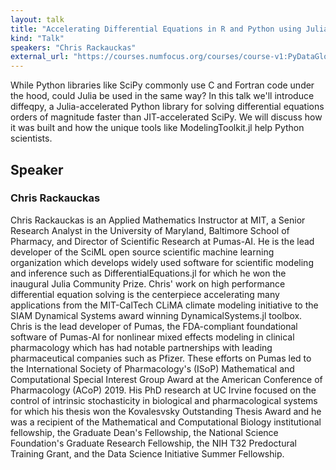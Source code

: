 ```yaml
---
layout: talk
title: "Accelerating Differential Equations in R and Python using Julia's SciML Ecosystem"
kind: "Talk"
speakers: "Chris Rackauckas"
external_url: "https://courses.numfocus.org/courses/course-v1:PyDataGlobal+PDG20-talks+2020/jump_to/block-v1:PyDataGlobal+PDG20-talks+2020+type@vertical+block@79bd453e44324f72a2bd3f1301862c85"
---
```


While Python libraries like SciPy commonly use C and Fortran code under the hood, could Julia be used in the same way? In this talk we'll introduce diffeqpy, a Julia-accelerated Python library for solving differential equations orders of magnitude faster than JIT-accelerated SciPy. We will discuss how it was built and how the unique tools like ModelingToolkit.jl help Python scientists.

## Speaker

### Chris Rackauckas

Chris Rackauckas is an Applied Mathematics Instructor at MIT, a Senior Research Analyst in the University of Maryland, Baltimore School of Pharmacy, and Director of Scientific Research at Pumas-AI. He is the lead developer of the SciML open source scientific machine learning organization which develops widely used software for scientific modeling and inference such as DifferentialEquations.jl for which he won the inaugural Julia Community Prize. Chris' work on high performance differential equation solving is the centerpiece accelerating many applications from the MIT-CalTech CLiMA climate modeling initiative to the SIAM Dynamical Systems award winning DynamicalSystems.jl toolbox. Chris is the lead developer of Pumas, the FDA-compliant foundational software of Pumas-AI for nonlinear mixed effects modeling in clinical pharmacology which has had notable partnerships with leading pharmaceutical companies such as Pfizer. These efforts on Pumas led to the International Society of Pharmacology's (ISoP) Mathematical and Computational Special Interest Group Award at the American Conference of Pharmacology (ACoP) 2019. His PhD research at UC Irvine focused on the control of intrinsic stochasticity in biological and pharmacological systems for which his thesis won the Kovalesvsky Outstanding Thesis Award and he was a recipient of the Mathematical and Computational Biology institutional fellowship, the Graduate Dean's Fellowship, the National Science Foundation's Graduate Research Fellowship, the NIH T32 Predoctural Training Grant, and the Data Science Initiative Summer Fellowship.
